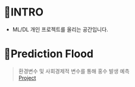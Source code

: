 # 📍INTRO
- ML/DL 개인 프로젝트를 올리는 공간입니다.

# 📍Prediction Flood
> 환경변수 및 사회경제적 변수를 통해 홍수 발생 예측<br>
> [Project](https://github.com/hjj978/ML-DL-Projects/blob/5436cced94483581d46b5771d419decb6fd996d3/expect%20flood.ipynb)

